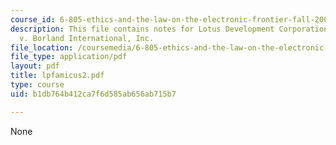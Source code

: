 ```yaml
---
course_id: 6-805-ethics-and-the-law-on-the-electronic-frontier-fall-2005
description: This file contains notes for Lotus Development Corporation, Petitioner,
  v. Borland International, Inc.
file_location: /coursemedia/6-805-ethics-and-the-law-on-the-electronic-frontier-fall-2005/b1db764b412ca7f6d585ab656ab715b7_lpfamicus2.pdf
file_type: application/pdf
layout: pdf
title: lpfamicus2.pdf
type: course
uid: b1db764b412ca7f6d585ab656ab715b7

---
```

None